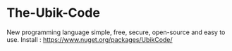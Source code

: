 # The-Ubik-Code
New programming language simple, free, secure, open-source and easy to use.
Install : https://www.nuget.org/packages/UbikCode/
